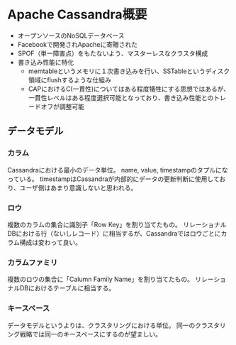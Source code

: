 # Apache Cassandra概要

- オープンソースのNoSQLデータベース
- Facebookで開発されApacheに寄贈された
- SPOF（単一障害点）をもたないよう、マスターレスなクラスタ構成
- 書き込み性能に特化
  - memtableというメモリに１次書き込みを行い、SSTableというディスク領域にflushするような仕組み
  - CAPにおけるC(一貫性)についてはある程度犠牲にする思想ではあるが、一貫性レベルはある程度選択可能となっており、書き込み性能とのトレードオフが調整可能


## データモデル
### カラム
Cassandraにおける最小のデータ単位。
name, value, timestampのタプルになっている。
timestampはCassandraが内部的にデータの更新判断に使用しており、ユーザ側はあまり意識しないと思われる。

### ロウ
複数のカラムの集合に識別子「Row Key」を割り当てたもの。
リレーショナルDBにおける行（ないしレコード）に相当するが、Cassandraではロウごとにカラム構成は変わって良い。

### カラムファミリ
複数のロウの集合に「Calumn Family Name」を割り当てたもの。
リレーショナルDBにおけるテーブルに相当する。

### キースペース
データモデルというよりは、クラスタリングにおける単位。
同一のクラスタリング戦略では同一のキースペースにするのが望ましい。


